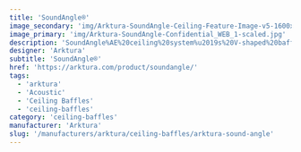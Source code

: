 ```yaml
---
title: 'SoundAngle®'
image_secondary: 'img/Arktura-SoundAngle-Ceiling-Feature-Image-v5-1600x1600.png'
image_primary: 'img/Arktura-SoundAngle-Confidential_WEB_1-scaled.jpg'
description: 'SoundAngle%AE%20ceiling%20system%u2019s%20V-shaped%20baffles%20offer%20a%20scalable%20way%20to%20add%20dimensionality%20and%20decrease%20acoustical%20reverberations%20across%20spaces.%20Its%20angled%20face%20design%20and%20construction%20from%20our%20Soft%20Sound%AE%20acoustical%20material%20combine%20to%20dramatically%20reduce%20noise%20from%20all%20directions.%20SoundAngle%AE%20can%20be%20configured%20in%20numerous%20ways%20to%20adapt%20to%20existing%20structural%20elements%20and%20fit%20your%20design%20vision.%20Choose%20from%20two%20depths%20and%20a%20range%20of%20lengths%2C%20all%20available%20in%20a%20variety%20of%20colors%20and%20finishes%2C%20including%20wood-grain%20textures.'
designer: 'Arktura'
subtitle: 'SoundAngle®'
href: 'https://arktura.com/product/soundangle/'
tags:
  - 'arktura'
  - 'Acoustic'
  - 'Ceiling Baffles'
  - 'ceiling-baffles'
category: 'ceiling-baffles'
manufacturer: 'Arktura'
slug: '/manufacturers/arktura/ceiling-baffles/arktura-sound-angle'
---
```

